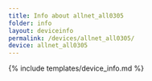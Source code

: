 ```yaml
---
title: Info about allnet_all0305
folder: info
layout: deviceinfo
permalink: /devices/allnet_all0305/
device: allnet_all0305
---
```

{% include templates/device_info.md %}
